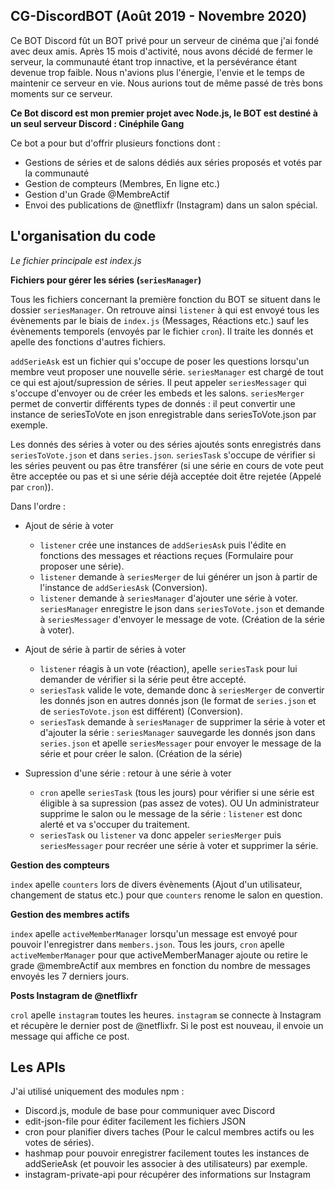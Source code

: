 ## CG-DiscordBOT (Août 2019 - Novembre 2020)

Ce BOT Discord fût un BOT privé pour un serveur de cinéma que j'ai fondé avec deux amis.
Après 15 mois d'activité, nous avons décidé de fermer le serveur, la communauté étant trop innactive, et la persévérance étant devenue trop faible. Nous n'avions plus l'énergie, l'envie et le temps de maintenir ce serveur en vie. Nous aurions tout de même passé de très bons moments sur ce serveur.

**Ce Bot discord est mon premier projet avec Node.js, le BOT est destiné à un seul serveur Discord : Cinéphile Gang**

Ce bot a pour but d'offrir plusieurs fonctions dont :
- Gestions de séries et de salons dédiés aux séries proposés et votés par la communauté
- Gestion de compteurs (Membres, En ligne etc.)
- Gestion d'un Grade @MembreActif
- Envoi des publications de @netflixfr (Instagram) dans un salon spécial.

## L'organisation du code

*Le fichier principale est index.js*

**Fichiers pour gérer les séries (``seriesManager``)**

Tous les fichiers concernant la première fonction du BOT se situent dans le dossier ``seriesManager``.
On retrouve ainsi ``listener`` à qui est envoyé tous les évènements par le biais de ``index.js`` (Messages, Réactions etc.) sauf les évènements temporels (envoyés par le fichier ``cron``). Il traite les donnés et apelle des fonctions d'autres fichiers.

``addSerieAsk`` est un fichier qui s'occupe de poser les questions lorsqu'un membre veut proposer une nouvelle série.
``seriesManager`` est chargé de tout ce qui est ajout/supression de séries. Il peut appeler ``seriesMessager`` qui s'occupe d'envoyer ou de créer les embeds et les salons.
``seriesMerger`` permet de convertir différents types de donnés : il peut convertir une instance de seriesToVote en json enregistrable dans seriesToVote.json par exemple.

Les donnés des séries à voter ou des séries ajoutés sonts enregistrés dans ``seriesToVote.json`` et dans ``series.json``.
``seriesTask`` s'occupe de vérifier si les séries peuvent ou pas être transférer (si une série en cours de vote peut être acceptée ou pas et si une série déjà acceptée doit être rejetée (Appelé par ``cron``)).

Dans l'ordre :
- Ajout de série à voter
  - ``listener`` crée une instances de ``addSeriesAsk`` puis l'édite en fonctions des messages et réactions reçues (Formulaire pour proposer une série).
  - ``listener`` demande à ``seriesMerger`` de lui générer un json à partir de l'instance de ``addSeriesAsk`` (Conversion).
  - ``listener`` demande à ``seriesManager`` d'ajouter une série à voter. ``seriesManager`` enregistre le json dans ``seriesToVote.json`` et demande à ``seriesMessager`` d'envoyer le message de vote. (Création de la série à voter).

- Ajout de série à partir de séries à voter
  - ``listener`` réagis à un vote (réaction), apelle ``seriesTask`` pour lui demander de vérifier si la série peut être accepté.
  - ``seriesTask`` valide le vote, demande donc à ``seriesMerger`` de convertir les donnés json en autres donnés json (le format de ``series.json`` et de ``seriesToVote.json`` est différent) (Conversion).
  - ``seriesTask`` demande à ``seriesManager`` de supprimer la série à voter et d'ajouter la série : ``seriesManager`` sauvegarde les donnés json dans ``series.json`` et apelle ``seriesMessager`` pour envoyer le message de la série et pour créer le salon. (Création de la série)

- Supression d'une série : retour à une série à voter
  - ``cron`` apelle ``seriesTask`` (tous les jours) pour vérifier si une série est éligible à sa supression (pas assez de votes). OU Un administrateur supprime le salon ou le message de la série : ``listener`` est donc alerté et va s'occuper du traitement.
  - ``seriesTask`` ou ``listener`` va donc appeler ``seriesMerger`` puis ``seriesMessager`` pour recréer une série à voter et supprimer la série.

**Gestion des compteurs**

``index`` apelle ``counters`` lors de divers évènements (Ajout d'un utilisateur, changement de status etc.) pour que ``counters`` renome le salon en question.

**Gestion des membres actifs**

``index`` apelle ``activeMemberManager`` lorsqu'un message est envoyé pour pouvoir l'enregistrer dans ``members.json``.
Tous les jours, ``cron`` apelle ``activeMemberManager`` pour que activeMemberManager ajoute ou retire le grade @membreActif aux membres en fonction du nombre de messages envoyés les 7 derniers jours.

**Posts Instagram de @netflixfr**

``crol`` apelle ``instagram`` toutes les heures. ``instagram`` se connecte à Instagram et récupère le dernier post de @netflixfr. Si le post est nouveau, il envoie un message qui affiche ce post.

## Les APIs

J'ai utilisé uniquement des modules npm :
- Discord.js, module de base pour communiquer avec Discord
- edit-json-file pour éditer facilement les fichiers JSON
- cron pour planifier divers taches (Pour le calcul membres actifs ou les votes de séries).
- hashmap pour pouvoir enregistrer facilement toutes les instances de addSerieAsk (et pouvoir les associer à des utilisateurs) par exemple.
- instagram-private-api pour récupérer des informations sur Instagram
